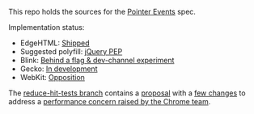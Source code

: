 This repo holds the sources for the [Pointer Events](https://w3c.github.io/pointerevents/) spec.

Implementation status:
- EdgeHTML: [Shipped](https://developer.microsoft.com/en-us/microsoft-edge/platform/status/pointerevents)
- Suggested polyfill: [jQuery PEP](https://github.com/jquery/PEP)
- Blink: [Behind a flag & dev-channel experiment](https://www.chromestatus.com/features/4504699138998272)
- Gecko: [In development](https://platform-status.mozilla.org/#pointer-events)
- WebKit: [Opposition](https://lists.webkit.org/pipermail/webkit-dev/2012-December/023050.html)

The [reduce-hit-tests branch](https://github.com/w3c/pointerevents/tree/reduce-hit-tests) contains a [proposal](https://rawgit.com/w3c/pointerevents/reduce-hit-tests/index.html#implicit-pointer-capture) with a [few changes](https://github.com/w3c/pointerevents/compare/gh-pages...reduce-hit-tests) to address a [performance concern raised by the Chrome team](https://github.com/w3c/pointerevents/issues/8). 
   

